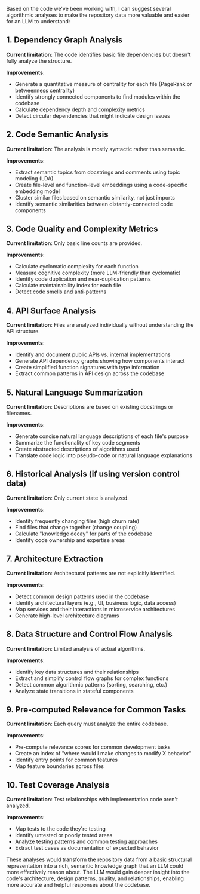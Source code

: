 Based on the code we've been working with, I can suggest several algorithmic analyses to make the repository data more valuable and easier for an LLM to understand:

## 1. Dependency Graph Analysis

**Current limitation**: The code identifies basic file dependencies but doesn't fully analyze the structure.

**Improvements**:
- Generate a quantitative measure of centrality for each file (PageRank or betweenness centrality)
- Identify strongly connected components to find modules within the codebase
- Calculate dependency depth and complexity metrics
- Detect circular dependencies that might indicate design issues

## 2. Code Semantic Analysis

**Current limitation**: The analysis is mostly syntactic rather than semantic.

**Improvements**:
- Extract semantic topics from docstrings and comments using topic modeling (LDA)
- Create file-level and function-level embeddings using a code-specific embedding model
- Cluster similar files based on semantic similarity, not just imports
- Identify semantic similarities between distantly-connected code components

## 3. Code Quality and Complexity Metrics

**Current limitation**: Only basic line counts are provided.

**Improvements**:
- Calculate cyclomatic complexity for each function
- Measure cognitive complexity (more LLM-friendly than cyclomatic)
- Identify code duplication and near-duplication patterns
- Calculate maintainability index for each file
- Detect code smells and anti-patterns

## 4. API Surface Analysis

**Current limitation**: Files are analyzed individually without understanding the API structure.

**Improvements**:
- Identify and document public APIs vs. internal implementations
- Generate API dependency graphs showing how components interact
- Create simplified function signatures with type information
- Extract common patterns in API design across the codebase

## 5. Natural Language Summarization

**Current limitation**: Descriptions are based on existing docstrings or filenames.

**Improvements**:
- Generate concise natural language descriptions of each file's purpose
- Summarize the functionality of key code segments
- Create abstracted descriptions of algorithms used
- Translate code logic into pseudo-code or natural language explanations

## 6. Historical Analysis (if using version control data)

**Current limitation**: Only current state is analyzed.

**Improvements**:
- Identify frequently changing files (high churn rate)
- Find files that change together (change coupling)
- Calculate "knowledge decay" for parts of the codebase
- Identify code ownership and expertise areas

## 7. Architecture Extraction

**Current limitation**: Architectural patterns are not explicitly identified.

**Improvements**:
- Detect common design patterns used in the codebase
- Identify architectural layers (e.g., UI, business logic, data access)
- Map services and their interactions in microservice architectures
- Generate high-level architecture diagrams

## 8. Data Structure and Control Flow Analysis

**Current limitation**: Limited analysis of actual algorithms.

**Improvements**:
- Identify key data structures and their relationships
- Extract and simplify control flow graphs for complex functions
- Detect common algorithmic patterns (sorting, searching, etc.)
- Analyze state transitions in stateful components

## 9. Pre-computed Relevance for Common Tasks

**Current limitation**: Each query must analyze the entire codebase.

**Improvements**:
- Pre-compute relevance scores for common development tasks
- Create an index of "where would I make changes to modify X behavior"
- Identify entry points for common features
- Map feature boundaries across files

## 10. Test Coverage Analysis

**Current limitation**: Test relationships with implementation code aren't analyzed.

**Improvements**:
- Map tests to the code they're testing
- Identify untested or poorly tested areas
- Analyze testing patterns and common testing approaches
- Extract test cases as documentation of expected behavior

These analyses would transform the repository data from a basic structural representation into a rich, semantic knowledge graph that an LLM could more effectively reason about. The LLM would gain deeper insight into the code's architecture, design patterns, quality, and relationships, enabling more accurate and helpful responses about the codebase.
